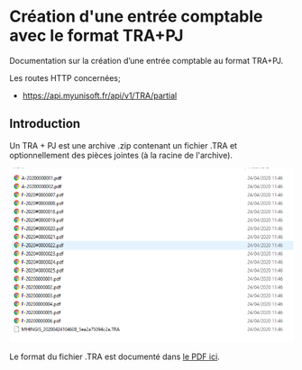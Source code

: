 # Création d'une entrée comptable avec le format TRA+PJ
Documentation sur la création d’une entrée comptable au format TRA+PJ.
​

Les routes HTTP concernées;
- https://api.myunisoft.fr/api/v1/TRA/partial

## Introduction

Un TRA + PJ est une archive .zip contenant un fichier .TRA et optionnellement des pièces jointes (à la racine de l'archive).

![](./images/TRA_archive.PNG)

Le format du fichier .TRA est documenté dans [le PDF ici](./formats/TRA.pdf).
